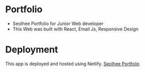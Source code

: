 # Portfolio
- Seolhee Portfolio for Junior Web developer
- This Web was built with React, Email Js, Responsive Design


# Deployment
This app is deployed and hosted using Netlify. 
<a href="https://seolheekangportfolio.netlify.app/" rel="nofollow">Seolhee Portfolio<a/>
